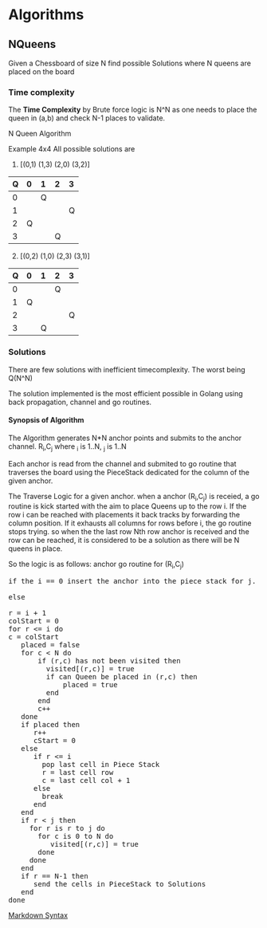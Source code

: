 # Algorithms 
## NQueens
Given a Chessboard of size N find possible Solutions where N queens are placed on the board

### Time complexity
The **Time Complexity** by Brute force logic is N^N as one needs to place the queen in (a,b) and check N-1 places to validate.

N Queen Algorithm

Example 4x4
All possible solutions are 

1) [(0,1) (1,3) (2,0) (3,2)] 

 | Q | 0 | 1 | 2 | 3 |
 |:--|:--|:--|:--|:--|
 | 0 |   | Q |   |   | 
 | 1 |   |   |   | Q |
 | 2 | Q |   |   |   |
 | 3 |   |   | Q |   |

2) [(0,2) (1,0) (2,3) (3,1)] 

 | Q | 0 | 1 | 2 | 3 |
 |:--|:--|:--|:--|:--|
 | 0 |   |   | Q |   | 
 | 1 | Q |   |   |   |
 | 2 |   |   |   | Q |
 | 3 |   | Q |   |   |

### Solutions
There are few solutions with inefficient timecomplexity. The worst being Q(N^N)

The solution implemented is the most efficient possible in Golang using back propagation, channel and go routines.

#### Synopsis of Algorithm

The Algorithm generates N*N anchor points and submits to the anchor channel.
R<sub>i</sub>,C<sub>j</sub>
where <sub>i</sub> is 1..N, <sub>j</sub> is 1..N

Each anchor is read from the channel and submited to go routine that  traverses the board using the PieceStack dedicated for the column of the given anchor.

The Traverse Logic for a given anchor.
when a anchor (R<sub>i</sub>,C<sub>j</sub>) is receied, a go routine is kick started with the aim to place Queens up to the row i. If the row i can be reached with placements it back tracks by forwarding the column position. If it exhausts all columns for rows before i, the go routine stops trying. 
so when the the last row Nth row anchor is received and the row can be reached, it is considered to be a solution as there will be N queens in place.

So the logic is as follows:
anchor go routine for (R<sub>i</sub>,C<sub>j</sub>)
<pre>
if the i == 0 insert the anchor into the piece stack for j.

else

r = i + 1
colStart = 0
for r <= i do
c = colStart
   placed = false
   for c < N do
       if (r,c) has not been visited then
         visited[(r,c)] = true
         if can Queen be placed in (r,c) then
             placed = true
         end
       end
       c++
   done
   if placed then
      r++
      cStart = 0
   else
      if r <= i
        pop last cell in Piece Stack
        r = last cell row
        c = last cell col + 1
      else
        break
      end
   end
   if r < j then
     for r is r to j do
       for c is 0 to N do
          visited[(r,c)] = true
       done
     done
   end
   if r == N-1 then
      send the cells in PieceStack to Solutions 
   end
done
</pre>


[Markdown Syntax](https://stackedit.io/app#)